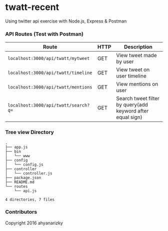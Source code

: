 # twatt-recent
Using twitter api exercise with Node.js, Express & Postman

### API Routes (Test with Postman)
Route | HTTP | Description |
------|------|------------|
`localhost:3000/api/twatt/mytweet` | GET | View tweet made by user
`localhost:3000/api/twatt/timeline` | GET | View tweet on user timeline
`localhost:3000/api/twatt/mentions` | GET | View mentions on user
`localhost:3000/api/twatt/search?q=` | GET | Search tweet filter by query(add keyword after equal sign)


### Tree view Directory
```
.
├── app.js
├── bin
│   └── www
├── config
│   └── config.js
├── controller
│   └── controller.js
├── package.json
├── README.md
└── routes
    └── api.js

4 directories, 7 files

```

### Contributors
Copyright 2016 ahyanarizky
